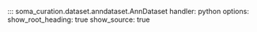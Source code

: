 ::: soma_curation.dataset.anndataset.AnnDataset
handler: python
options:
show_root_heading: true
show_source: true
